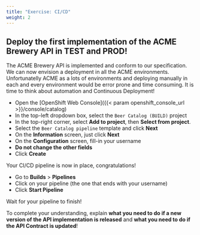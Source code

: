 ```yaml
---
title: "Exercise: CI/CD"
weight: 2
---
```


## Deploy the first implementation of the ACME Brewery API in TEST and PROD!

The ACME Brewery API is implemented and conform to our specification. We can now envision a deployment in all the ACME environments. Unfortunatelly ACME as a lots of environments and deploying manually in each and every environment would be error prone and time consuming. It is time to think about automation and Continuous Deployment!

- Open the [OpenShift Web Console]({{< param openshift_console_url >}}/console/catalog)
- In the top-left dropdown box, select the `Beer Catalog (BUILD)` project
- In the top-right corner, select **Add to project**, then **Select from project**.
- Select the `Beer Catalog pipeline` template and click **Next**
- On the **Information** screen, just click **Next**
- On the **Configuration** screen, fill-in your username
- **Do not change the other fields**
- Click **Create**

Your CI/CD pipeline is now in place, congratulations!

- Go to **Builds** > **Pipelines**
- Click on your pipeline (the one that ends with your username)
- Click **Start Pipeline**

Wait for your pipeline to finish!

To complete your understanding, explain **what you need to do if a new version of the API implementation is released** and **what you need to do if the API Contract is updated**!
